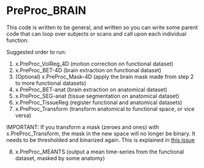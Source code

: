 # PreProc_BRAIN

This code is written to be general, and written so you can write some parent code that can loop over subjects or scans and call upon each individual function. 

Suggested order to run:

1. x.PreProc_VolReg_4D (motion correction on functional dataset)
2. x.PreProc_BET-4D (brain extraction on functional dataset)
3. (Optional) x.PreProc_Mask-4D (apply the brain mask made from step 2 to more functional datasets)
4. x.PreProc_BET-anat (brain extraction on anatomical dataset)
5. x.PreProc_SEG-anat (tissue segmentation on anatomical dataset)
6. x.PreProc_TissueReg (register functional and anatomical datasets)
7. x.PreProc_Transform (transform anatomical to functional space, or vice versa)

IMPORTANT: If you transform a mask (zeroes and ones) with x.PreProc_Transform, the mask in the new space will no longer be binary. It needs to be thresholded and binarized again. This is explained in [this issue](https://github.com/BrightLab-ANVIL/PreProc_BRAIN/issues/9)

8. x.PreProc_MEANTS (output a mean time-series from the functional dataset, masked by some anatomy)
